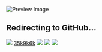 ![Preview Image](https://framerusercontent.com/images/HBA5vNT8jvHlhjxkuAYiRS2WLWE.jpg)
## Redirecting to GitHub…
[![](https://framerusercontent.com/images/aPtLvraX9agw6nlGOAOwxlRHtKI.svg)](https://www.langflow.org/pt/aidevs-asia/<../old-home>)
[35k](https://www.langflow.org/pt/aidevs-asia/<https:/bit.ly/langflow>)[9k](https://www.langflow.org/pt/aidevs-asia/<https:/bit.ly/langflow-discord>)[6k](https://www.langflow.org/pt/aidevs-asia/<https:/twitter.com/langflow_ai>)
[![](https://framerusercontent.com/images/aPtLvraX9agw6nlGOAOwxlRHtKI.svg)](https://www.langflow.org/pt/aidevs-asia/<../old-home>)
[![](https://framerusercontent.com/images/aPtLvraX9agw6nlGOAOwxlRHtKI.svg)](https://www.langflow.org/pt/aidevs-asia/<../old-home>)
![](https://framerusercontent.com/images/XsXHkHpEp361famMUwzS6j9QHo.png)
